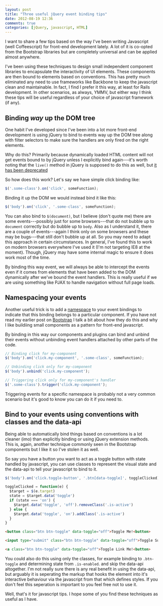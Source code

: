 ```yaml
---
layout: post
title: "Three useful jQuery event binding tips"
date: 2012-08-19 12:36
comments: true
categories: [jQuery, javascript, HTML]
---
```


I want to share a few tips based on the way I've been writing Javascript (well
Coffeescript) for front-end development lately. A lot of it is co-opted from
the Bootstrap libraries but are completely universal and can be applied almost
anywhere.

I've been using these techniques to design small independent component
libraries to encapsulate the interactivity of UI elements. These components are
then bound to elements based on conventions. This has pretty much eliminated
any need to use frameworks like Backbone to keep the javascript clean and
maintainable. In fact, I find I prefer it this way, at least for Rails
development. In other scenarios, as always, YMMV, but either way I think these
tips will be useful regardless of your choice of javascript framework (if any).

<!--more-->

## Binding *way* up the DOM tree

One habit I've developed since I've been into a lot more front-end development
is using jQuery to bind to events way up the DOM tree along with
filter selectors to make sure the handlers are only fired on the right
elements.

Why do this? Primarily because dynamically loaded HTML content will not get events bound to
by jQuery unless I explicitly bind again---it's worth noting that the `live()`
method in jQuery is supposed to do this as well, but [it has been deprecated](http://api.jquery.com/live/) 

So how does this work? Let's say we have simple click binding like:

```javascript
$('.some-class').on('click', someFunction);
```

Binding it up the DOM we would instead bind it like this:

```javascript
$('body').on('click', '.some-class', someFunction);
```

You can also bind to `$(document)`, but I believe (don't quote me) there are
some events---possibly just for some browsers---that do not bubble up to
`document` correctly but do bubble up to `body`. Also as I understand it, there
are a couple of events---again I think only on some browsers and these may be
bugs---that still don't bubble up at all. So you may need to adapt this
approach in certain circumstances. In general, I've found this to work on
modern browsers everywhere I've used it (I'm not targeting IE8 at the moment).
Though, jQuery may have some internal magic to ensure it does work most of the time.

By binding this way event, we will always be able to intercept the events even
if it comes from elements that have been added to the DOM dynamically after
we've bound the event handlers. This is really useful if we are using something
like PJAX to handle navigation without full page loads.

## Namespacing your events

Another useful trick is to add a [namespace][namespace] to your event bindings
to indicate that this binding belongs to a particular component. If you have
not read my earlier post on [Bootstrap][bootstrap] I talk a bit about how they
do this and why I like buildiing small components as a pattern for front-end
javascript.

By binding in this way our components and plugins can bind and unbind their events
without unbinding event handlers attached by other parts of the code.

```javascript
// Binding click for my-component
$('body').on('click.my-component', '.some-class', someFunction);

// Unbinding click only for my-component
$('body').unbind('click.my-component');

// Triggering click only for my-component's handler
$('.some-class').trigger('click.my-component');
```

Triggering events for a specific namespace is probably not a very common
scenario but it's good to know you can do it if you need to.

## Bind to your events using conventions with classes and the data-api

Being able to automatically bind things based on conventions is a lot cleaner
(imo) than explicitly binding or using jQuery extension methods. This is,
again, another technique commonly seen in the Bootstrap components but I like
it so I've stolen it as well.

So say you have a button you want to act as a toggle button with state handled
by javascript, you can use classes to represent the visual state and the
data-api to tell your javascript to bind to it.

```javascript
$('body').on('click.toggle-button', '.btn[data-toggle]', toggleClicked);

toggleClicked = function(e) {
  $target = $(e.target)
  state = $target.data('toggle')
  if (state === 'on') {
    $target.data('toggle', 'off').removeClass('.is-active')
  } else {
    $target.data('toggle', 'on').addClass('.is-active')
  }
}
```

```html
<button class="btn btn-toggle" data-toggle="off">Toggle Me!<button>

<input type="submit" class="btn btn-toggle" data-toggle="off">Toggle Submit Me!<button>

<a class="btn btn-toggle" data-toggle="off">Toggle Link Me!<button>
```

You could also do this using only the classes, for example binding to
`.btn-toggle` and determining state from `.is-enabled`. and skip the data-api
altogether. I'm not really sure there is any real benefit in using the
data-api, but arguably it is seperating the markup that hooks the element into
it's interactive behaviour via the javascript from that which defines styles.
If you don't feel this seperation is important to you feel free not to use it.

Well, that's it for javascript tips. I hope some of you find these techniques as
useful as I have.

[namespace]:http://docs.jquery.com/Namespaced_Events
[bootstrap]:/2012/06/27/whats-so-great-about-twitter-bootstrap/
